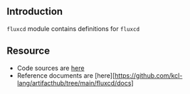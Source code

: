 ## Introduction

`fluxcd` module contains definitions for `fluxcd`

## Resource

+ Code sources are [here](https://github.com/kcl-lang/artifacthub/tree/main/fluxcd)
+ Reference documents are [here][https://github.com/kcl-lang/artifacthub/tree/main/fluxcd/docs]
